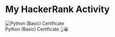 # My HackerRank Activity
![Python (Basic) Certificate](https://github.com/ognjenstrbanovic/hackerrank/blob/main/Python%20(Basic)%20Certificate.JPG?raw=true)  
Python (Basic) Certificate 👆😀

